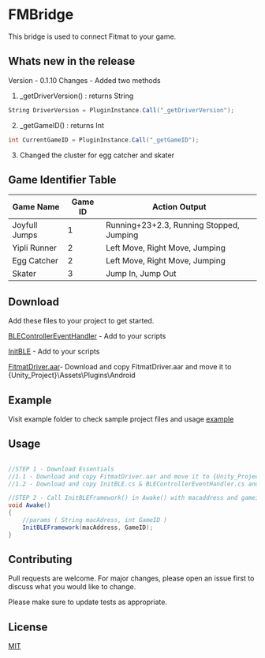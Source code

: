 

# FMBridge

This bridge is used to connect Fitmat to your game.

## Whats new in the release
Version - 0.1.10
Changes -
Added two methods
 1. _getDriverVersion() : returns String
 ```csharp
 String DriverVersion = PluginInstance.Call("_getDriverVersion");
 ```
 2. _getGameID() : returns Int
  ```csharp
 int CurrentGameID = PluginInstance.Call("_getGameID");
 ```

 3. Changed the cluster for egg catcher and skater


## Game Identifier Table

|   Game Name   |   Game ID   |                Action Output                  |
|---------------|-------------|-----------------------------------------------|
| Joyfull Jumps |      1      | Running+23+2.3, Running Stopped, Jumping      |
| Yipli Runner  |      2      | Left Move, Right Move, Jumping                |
| Egg Catcher   |      2      | Left Move, Right Move, Jumping                |
| Skater        |      3      | Jump In, Jump Out                             |




## Download

Add these files to your project to get started.

[BLEControllerEventHandler](https://github.com/fitmat/FMBridge/blob/master/example/BLEControllerEventHandler.cs) - Add to your scripts

[InitBLE](https://github.com/fitmat/FMBridge/blob/master/example/InitBLE.cs) - Add to your scripts

[FitmatDriver.aar](https://github.com/fitmat/FMBridge/blob/master/FitmatDriver.aar)- Download and copy FitmatDriver.aar and move it to {Unity_Project}\Assets\Plugins\Android

## Example

Visit example folder to check sample project files and usage
[example](https://github.com/fitmat/FMBridge/blob/master/example/)


## Usage

```csharp

//STEP 1 - Download Essentials
//1.1 - Download and copy FitmatDriver.aar and move it to {Unity_Project}\Assets\Plugins\Android
//1.2 - Download and copy InitBLE.cs & BLEControllerEventHandler.cs and move it to {Unity_Project}\Assets\Scripts

//STEP 2 - Call InitBLEFramework() in Awake() with macaddress and gameid
void Awake()
{
	//params ( String macAdress, int GameID )
    InitBLEFramework(macAddress, GameID);  
}
```

## Contributing
Pull requests are welcome. For major changes, please open an issue first to discuss what you would like to change.

Please make sure to update tests as appropriate.

## License
[MIT](https://choosealicense.com/licenses/mit/)

